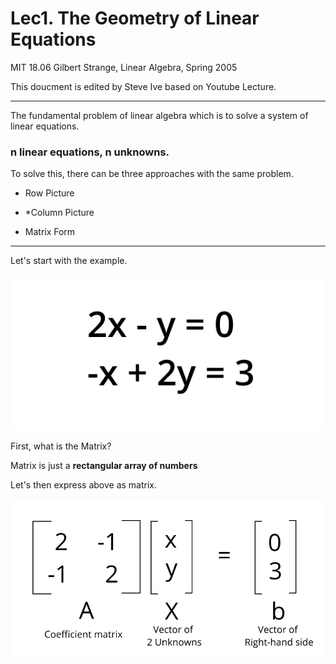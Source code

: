 # Lec1. The Geometry of Linear Equations

MIT 18.06 Gilbert Strange, Linear Algebra, Spring 2005

This doucment is edited by Steve Ive based on Youtube Lecture.

---

The fundamental problem of linear algebra which is to solve a system of linear equations.

### n linear equations, n unknowns.

To solve this, there can be three approaches with the same problem.

- Row Picture

- *Column Picture

- Matrix Form

---
Let's start with the example.

![](./imgs/lec1/1.png)

First, what is the Matrix?

Matrix is just a **rectangular array of numbers**

Let's then express above as matrix.

![](./imgs/lec1/2.png)